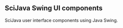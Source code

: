 SciJava Swing UI components
---------------------------

SciJava user interface components using Java Swing.
